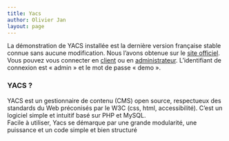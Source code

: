 ```yaml
---
title: Yacs
author: Olivier Jan
layout: page
--- 
```


La démonstration de YACS installée est la dernière version française stable connue sans aucune modification. Nous l’avons obtenue sur le [site officiel][1]. Vous pouvez vous connecter en [client][2] ou en [administrateur][3]. L’identifiant de connexion est « admin » et le mot de passe « demo ».

### YACS ?

 [1]: http://www.yacs.fr
 [2]: http://demo.cms-fr.net/yacs/
 [3]: http://demo.cms-fr.net/yacs/users/login.php

YACS est un gestionnaire de contenu (CMS) open source, respectueux des standards du Web préconisés par le W3C (css, html, accessibilité). C’est un logiciel simple et intuitif basé sur PHP et MySQL.  
Facile à utiliser, Yacs se démarque par une grande modularité, une puissance et un code simple et bien structuré